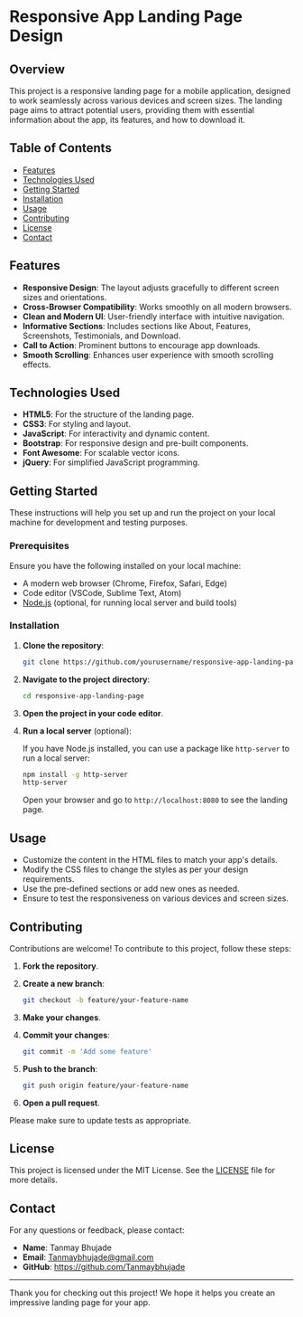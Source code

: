 
# Responsive App Landing Page Design

## Overview

This project is a responsive landing page for a mobile application, designed to work seamlessly across various devices and screen sizes. The landing page aims to attract potential users, providing them with essential information about the app, its features, and how to download it.

## Table of Contents

- [Features](#features)
- [Technologies Used](#technologies-used)
- [Getting Started](#getting-started)
- [Installation](#installation)
- [Usage](#usage)
- [Contributing](#contributing)
- [License](#license)
- [Contact](#contact)

## Features

- **Responsive Design**: The layout adjusts gracefully to different screen sizes and orientations.
- **Cross-Browser Compatibility**: Works smoothly on all modern browsers.
- **Clean and Modern UI**: User-friendly interface with intuitive navigation.
- **Informative Sections**: Includes sections like About, Features, Screenshots, Testimonials, and Download.
- **Call to Action**: Prominent buttons to encourage app downloads.
- **Smooth Scrolling**: Enhances user experience with smooth scrolling effects.

## Technologies Used

- **HTML5**: For the structure of the landing page.
- **CSS3**: For styling and layout.
- **JavaScript**: For interactivity and dynamic content.
- **Bootstrap**: For responsive design and pre-built components.
- **Font Awesome**: For scalable vector icons.
- **jQuery**: For simplified JavaScript programming.

## Getting Started

These instructions will help you set up and run the project on your local machine for development and testing purposes.

### Prerequisites

Ensure you have the following installed on your local machine:

- A modern web browser (Chrome, Firefox, Safari, Edge)
- Code editor (VSCode, Sublime Text, Atom)
- [Node.js](https://nodejs.org/) (optional, for running local server and build tools)

### Installation

1. **Clone the repository**:

    ```bash
    git clone https://github.com/yourusername/responsive-app-landing-page.git
    ```

2. **Navigate to the project directory**:

    ```bash
    cd responsive-app-landing-page
    ```

3. **Open the project in your code editor**.

4. **Run a local server** (optional):

    If you have Node.js installed, you can use a package like `http-server` to run a local server:

    ```bash
    npm install -g http-server
    http-server
    ```

    Open your browser and go to `http://localhost:8080` to see the landing page.

## Usage

- Customize the content in the HTML files to match your app's details.
- Modify the CSS files to change the styles as per your design requirements.
- Use the pre-defined sections or add new ones as needed.
- Ensure to test the responsiveness on various devices and screen sizes.

## Contributing

Contributions are welcome! To contribute to this project, follow these steps:

1. **Fork the repository**.
2. **Create a new branch**:

    ```bash
    git checkout -b feature/your-feature-name
    ```

3. **Make your changes**.
4. **Commit your changes**:

    ```bash
    git commit -m 'Add some feature'
    ```

5. **Push to the branch**:

    ```bash
    git push origin feature/your-feature-name
    ```

6. **Open a pull request**.

Please make sure to update tests as appropriate.

## License

This project is licensed under the MIT License. See the [LICENSE](LICENSE) file for more details.

## Contact

For any questions or feedback, please contact:

- **Name**: Tanmay Bhujade
- **Email**: Tanmaybhujade@gmail.com
- **GitHub**: https://github.com/Tanmaybhujade

---

Thank you for checking out this project! We hope it helps you create an impressive landing page for your app.
